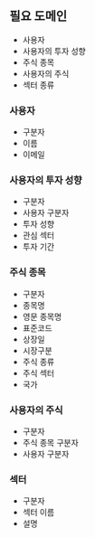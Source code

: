 ## 필요 도메인
- 사용자
- 사용자의 투자 성향
- 주식 종목
- 사용자의 주식
- 섹터 종류
### 사용자
- 구분자
- 이름
- 이메일
### 사용자의 투자 성향
- 구분자
- 사용자 구분자
- 투자 성향
- 관심 섹터
- 투자 기간
### 주식 종목
- 구분자
- 종목명
- 영문 종목명
- 표준코드
- 상장일
- 시장구분
- 주식 종류
- 주식 섹터
- 국가
### 사용자의 주식
- 구분자
- 주식 종목 구분자
- 사용자 구분자
### 섹터
- 구분자
- 섹터 이름
- 설명